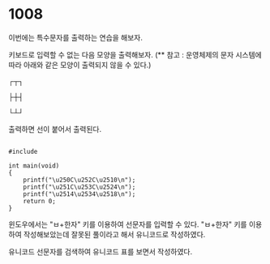 # 1008

이번에는 특수문자를 출력하는 연습을 해보자.

키보드로 입력할 수 없는 다음 모양을 출력해보자.
(** 참고 : 운영체제의 문자 시스템에 따라 아래와 같은 모양이 출력되지 않을 수 있다.)

┌┬┐

├┼┤

└┴┘

출력하면 선이 붙어서 출력된다.

<pre><code>
#include<stdio.h>

int main(void)
{
	printf("\u250C\u252C\u2510\n");
	printf("\u251C\u253C\u2524\n");
	printf("\u2514\u2534\u2518\n");
	return 0;
}
</code></pre>

윈도우에서는 "ㅂ+한자" 키를 이용하여 선문자를 입력할 수 있다. "ㅂ+한자" 키를 이용하여 작성해보았는데 잘못된 풀이라고 해서 유니코드로 작성하였다.

유니코드 선문자를 검색하여 유니코드 표를 보면서 작성하였다.